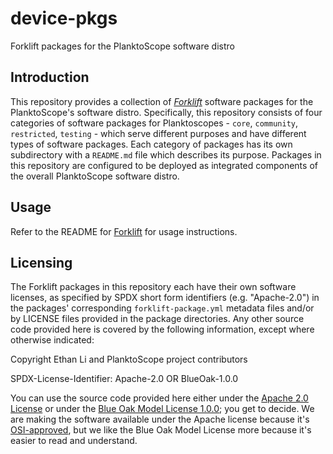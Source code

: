 # device-pkgs
Forklift packages for the PlanktoScope software distro

## Introduction

This repository provides a collection of [*Forklift*](https://github.com/PlanktoScope/forklift)
software packages for the PlanktoScope's software distro. Specifically, this repository consists of
four categories of software packages for Planktoscopes - `core`, `community`, `restricted`,
`testing` - which serve different purposes and have different types of software packages. Each
category of packages has its own subdirectory with a `README.md` file which describes its purpose.
Packages in this repository are configured to be deployed as integrated components of the overall
PlanktoScope software distro.

## Usage

Refer to the README for [Forklift](https://github.com/PlanktoScope/forklift) for usage instructions.

## Licensing

The Forklift packages in this repository each have their own software licenses, as specified by SPDX
short form identifiers (e.g. "Apache-2.0") in the packages' corresponding `forklift-package.yml`
metadata files and/or by LICENSE files provided in the package directories.  Any other source code
provided here is covered by the following information, except where otherwise indicated:

Copyright Ethan Li and PlanktoScope project contributors

SPDX-License-Identifier: Apache-2.0 OR BlueOak-1.0.0

You can use the source code provided here either under the
[Apache 2.0 License](https://www.apache.org/licenses/LICENSE-2.0)
or under the [Blue Oak Model License 1.0.0](https://blueoakcouncil.org/license/1.0.0);
you get to decide. We are making the software available under the Apache license because it's
[OSI-approved](https://writing.kemitchell.com/2019/05/05/Rely-on-OSI.html),
but we like the Blue Oak Model License more because it's easier to read and understand.
